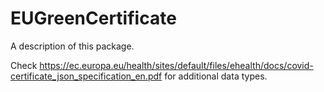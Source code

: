 # EUGreenCertificate

A description of this package.

Check https://ec.europa.eu/health/sites/default/files/ehealth/docs/covid-certificate_json_specification_en.pdf
for additional data types.
